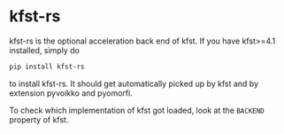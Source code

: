# kfst-rs

kfst-rs is the optional acceleration back end of kfst. If you have kfst>=4.1 installed, simply do

```bash
pip install kfst-rs
```

to install kfst-rs. It should get automatically picked up by kfst and by extension pyvoikko and pyomorfi.

To check which implementation of kfst got loaded, look at the `BACKEND` property of kfst.